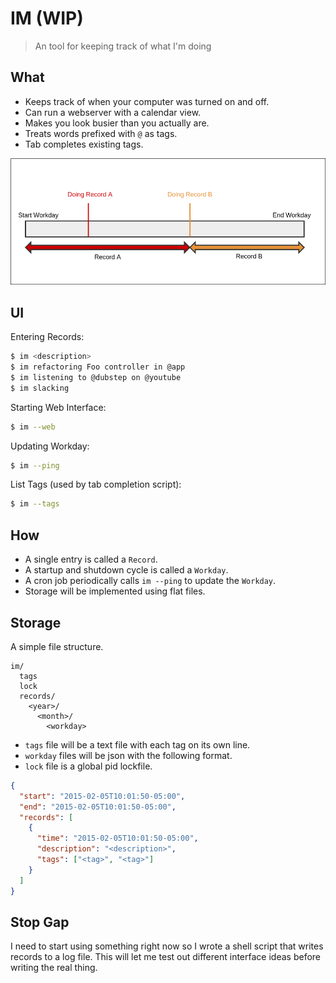 # IM (WIP)

> An tool for keeping track of what I'm doing

## What

* Keeps track of when your computer was turned on and off.
* Can run a webserver with a calendar view.
* Makes you look busier than you actually are.
* Treats words prefixed with `@` as tags.
* Tab completes existing tags.

![](./records.png)

## UI

Entering Records:

``` sh
$ im <description>
$ im refactoring Foo controller in @app
$ im listening to @dubstep on @youtube
$ im slacking
```

Starting Web Interface:

``` sh
$ im --web
```

Updating Workday:

``` sh
$ im --ping
```

List Tags (used by tab completion script):

``` sh
$ im --tags
```

## How

* A single entry is called a `Record`.
* A startup and shutdown cycle is called a `Workday`.
* A cron job periodically calls `im --ping` to update the `Workday`.
* Storage will be implemented using flat files.

## Storage

A simple file structure.

```
im/
  tags
  lock
  records/
    <year>/
      <month>/
        <workday>
```

* `tags` file will be a text file with each tag on its own line.
* `workday` files will be json with the following format.
* `lock` file is a global pid lockfile.

``` json
{
  "start": "2015-02-05T10:01:50-05:00",
  "end": "2015-02-05T10:01:50-05:00",
  "records": [
    {
      "time": "2015-02-05T10:01:50-05:00",
      "description": "<description>",
      "tags": ["<tag>", "<tag>"]
    }
  ]
}
```

## Stop Gap

I need to start using something right now so I wrote a shell script that writes records to a log file.
This will let me test out different interface ideas before writing the real thing.
